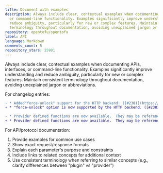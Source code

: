 ```yaml
---
title: Document with examples
description: Always include clear, contextual examples when documenting APIs, interfaces,
  or command-line functionality. Examples significantly improve understanding and
  reduce ambiguity, particularly for new or complex features. Maintain consistent
  terminology throughout documentation, avoiding unexplained jargon or abbreviations.
repository: opentofu/opentofu
label: API
language: Markdown
comments_count: 5
repository_stars: 25901
---
```


Always include clear, contextual examples when documenting APIs, interfaces, or command-line functionality. Examples significantly improve understanding and reduce ambiguity, particularly for new or complex features. Maintain consistent terminology throughout documentation, avoiding unexplained jargon or abbreviations.

For changelog entries:
```diff
- * Added"force-unlock" support for the HTTP backend: ([#2381](https://github.com/opentofu/opentofu/pull/2381))
+ * "force-unlock" option is now supported by the HTTP backend. ([#2381](https://github.com/opentofu/opentofu/pull/2381))

- * Provider defined functions are now available.  They may be referenced via `provider::alias::funcname(args)`.
+ * Provider defined functions are now available.  They may be referenced via `provider::provider_alias::funcname(args)`. Example: `aws::default::vpc_id(region)`.
```

For API/protocol documentation:
1. Provide examples for common use cases
2. Show exact request/response formats
3. Explain each parameter's purpose and constraints
4. Include links to related concepts for additional context
5. Use consistent terminology when referring to similar concepts (e.g., clarify differences between "plugin" vs "provider")